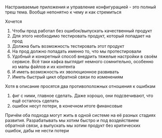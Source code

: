 Настраиваемые приложения и управление конфигурацией - это полный треш тема. Вообще непонятно к чему и как стремиться

Хочется
1) Чтобы прод работал без ошибок/выпускать качественный продукт
2) Для этого необходимо тестировать продукт, который попадает на прод
3) Должна быть возможность тестировать этот продукт
4) На прод должно попадать именно то, что мы протестировали
5) Удобный и конкретный способ внедрить тяжелые настройки в своём сервисе. Всё таки кафка выглядит немного сомнительно, особенно из мапы файлов и их контента
6) И иметь возможность их эволюционное развивать
7) Иметь быстрый цикл обратной связи по изменениям

Хотя в описание просятся два противоположных отношения к ошибкам 
1) фиг с ними, главное сделать. Даже хорошо, они подсвечивают, что ещё осталось сделать
2) ошибок несут потери, в конечном итоге финансовые

Причём оба подхода могут жить в одной системе на её разных стадиях развития. Разрабатывать мы хотим быстро и под воздействием обратной связи, а выпускать мы хотим продукт без критических ошибок, дабы не нести потери

